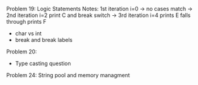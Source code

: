 Problem 19: Logic Statements
Notes: 1st iteration i=0 -> no cases match -> 2nd iteration i=2 print C and break switch -> 3rd iteration i=4 prints E falls through prints F
- char vs int
- break and break labels

Problem 20: 
- Type casting question

Problem 24:
String pool and memory managment